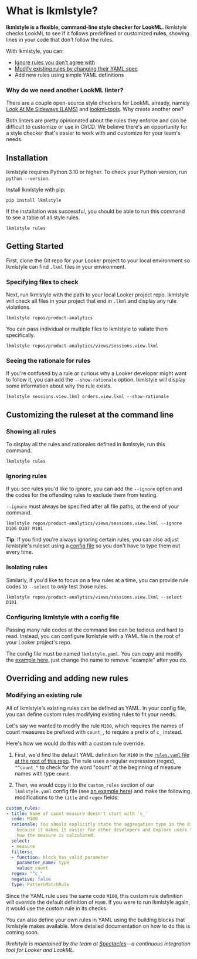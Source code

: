 # What is lkmlstyle?

**lkmlstyle is a flexible, command-line style checker for LookML.** lkmlstyle checks LookML to see if it follows predefined or customized **rules**, showing lines in your code that don't follow the rules.

With lkmlstyle, you can:

 - [Ignore rules you don't agree with](#ignoring-rules)
 - [Modify existing rules by changing their YAML spec](#modifying-an-existing-rule)
 - Add new rules using simple YAML definitions

### Why do we need another LookML linter?

There are a couple open-source style checkers for LookML already, namely [Look At Me Sideways (LAMS)](https://github.com/looker-open-source/look-at-me-sideways) and [lookml-tools](https://github.com/ww-tech/lookml-tools). Why create another one?

Both linters are pretty opinionated about the rules they enforce and can be difficult to customize or use in CI/CD. We believe there's an opportunity for a style checker that's easier to work with and customize for your team's needs.

## Installation

lkmlstyle requires Python 3.10 or higher. To check your Python version, run `python --version`.

Install lkmlstyle with pip:

```
pip install lkmlstyle
```

If the installation was successful, you should be able to run this command to see a table of all style rules.

```
lkmlstyle rules
```

## Getting Started

First, clone the Git repo for your Looker project to your local environment so lkmlstyle can find `.lkml` files in your environment.

### Specifying files to check

Next, run lkmlstyle with the path to your local Looker project repo. lkmlstyle will check all files in your project that end in `.lkml` and display any rule violations.

```
lkmlstyle repos/product-analytics
```

You can pass individual or multiple files to lkmlstyle to valiate them specifically.

```
lkmlstyle repos/product-analytics/views/sessions.view.lkml
```

### Seeing the rationale for rules

If you're confused by a rule or curious why a Looker developer might want to follow it, you can add the `--show-rationale` option. lkmlstyle will display some information about why the rule exists.

```
lkmlstyle sessions.view.lkml orders.view.lkml --show-rationale
```

## Customizing the ruleset at the command line

### Showing all rules

To display all the rules and rationales defined in lkmlstyle, run this command.

```
lkmlstyle rules
```

### Ignoring rules

If you see rules you'd like to ignore, you can add the `--ignore` option and the codes for the offending rules to exclude them from testing.

`--ignore` must always be specified after all file paths, at the end of your command.

```
lkmlstyle repos/product-analytics/views/sessions.view.lkml --ignore D106 D107 M101
```

**Tip**: If you find you're always ignoring certain rules, you can also adjust lkmlstyle's ruleset using a [config file](#configuring-lkmlstyle-with-a-config-file) so you don't have to type them out every time.

### Isolating rules

Similarly, if you'd like to focus on a few rules at a time, you can provide rule codes to `--select` to _only_ test those rules.

```
lkmlstyle repos/product-analytics/views/sessions.view.lkml --select D101
```

### Configuring lkmlstyle with a config file

Passing many rule codes at the command line can be tedious and hard to read. Instead, you can configure lkmlstyle with a YAML file in the root of your Looker project's repo.

The config file must be named `lkmlstyle.yaml`. You can copy and modify the [example here](lkmlstyle.example.yaml), just change the name to remove "example" after you do.

## Overriding and adding new rules

### Modifying an existing rule

All of lkmlstyle's existing rules can be defined as YAML. In your config file, you can define custom rules modifying existing rules to fit your needs.

Let's say we wanted to modify the rule `M100`, which requires the names of count measures be prefixed with `count_`, to require a prefix of `c_` instead.

Here's how we would do this with a custom rule override.

1. First, we'd find the default YAML definition for `M100` in the [`rules.yaml` file at the root of this repo](rules.yaml). The rule uses a regular expression (regex), `"^count_"` to check for the word "count" at the beginning of measure names with type `count`.

1. Then, we would copy it to the `custom_rules` section of our `lkmlstyle.yaml` config file (see [an example here](lkmlstyle.example.yaml)) and make the following modifications to the `title` and `regex` fields:

```yaml
custom_rules:
- title: Name of count measure doesn't start with 'c_'
  code: M100
  rationale: You should explicitly state the aggregation type in the dimension name
    because it makes it easier for other developers and Explore users to understand
    how the measure is calculated.
  select:
  - measure
  filters:
  - function: block_has_valid_parameter
    parameter_name: type
    value: count
  regex: "^c_"
  negative: false
  type: PatternMatchRule
```

Since the YAML rule uses the same code `M100`, this custom rule definition will override the default definition of `M100`. If you were to run lkmlstyle again, it would use the custom rule in its checks.

You can also define your own rules in YAML using the building blocks that lkmlstyle makes available. More detailed documentation on how to do this is coming soon.

_lkmlstyle is maintained by the team at [Spectacles](https://spectacles.dev)—a continuous integration tool for Looker and LookML._
